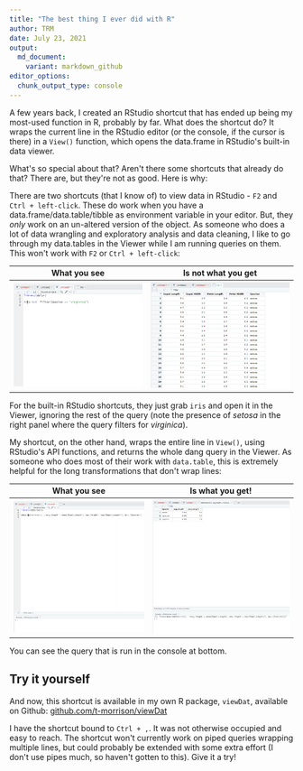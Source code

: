 ```yaml
---
title: "The best thing I ever did with R"
author: TRM
date: July 23, 2021
output:
  md_document:
    variant: markdown_github
editor_options: 
  chunk_output_type: console
---
```


A few years back, I created an RStudio shortcut that has ended up being my most-used function in R, probably by far. What does the shortcut do? It wraps the current line in the RStudio editor (or the console, if the cursor is there) in a `View()` function, which opens the data.frame in RStudio's built-in data viewer.

What's so special about that? Aren't there some shortcuts that already do that? There are, but they're not as good. Here is why:

There are two shortcuts (that I know of) to view data in RStudio - `F2` and `Ctrl + left-click`. These do work when you have a data.frame/data.table/tibble as environment variable in your editor. But, they *only* work on an un-altered version of the object. As someone who does a lot of data wrangling and exploratory analysis and data cleaning, I like to go through my data.tables in the Viewer while I am running queries on them. This won't work with 
`F2` or `Ctrl + left-click`:

What you see             |  Is not what you get
:-------------------------:|:-------------------------:
![what you see](/post-images/rstudio-shortcut/no-2.PNG)  |  ![what you get](/post-images/rstudio-shortcut/no-2_2.PNG)


For the built-in RStudio shortcuts, they just grab `iris` and open it in the Viewer, ignoring the rest of the query (note the presence of *setosa* in the right panel where the query filters for *virginica*).

My shortcut, on the other hand, wraps the entire line in `View()`, using RStudio's API functions, and returns the whole dang query in the Viewer. As someone who does most of their work with `data.table`, this is extremely helpful for the long transformations that don't wrap lines:


What you see             |  Is what you get!
:-------------------------:|:-------------------------:
![what you see](/post-images/rstudio-shortcut/no-3.PNG)  |  ![what you get](/post-images/rstudio-shortcut/no-3_2.PNG)

You can see the query that is run in the console at bottom.

## Try it yourself

And now, this shortcut is available in my own R package, `viewDat`, available on Github: [github.com/t-morrison/viewDat](https://github.com/t-morrison/viewDat)

I have the shortcut bound to `Ctrl + ,`. It was not otherwise occupied and easy to reach. The shortcut won't currently work on piped queries wrapping multiple lines, but could probably be extended with some extra effort (I don't use pipes much, so haven't gotten to this). Give it a try!






